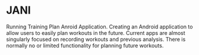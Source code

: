 # JANI
Running Training Plan Anroid Application. 
Creating an Android application to allow users to easily plan workouts in the future. 
Current apps are almost singularly focused on recording workouts and previous analysis. 
There is normally no or limited functionality for planning future workouts.
